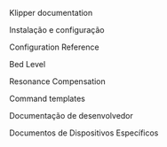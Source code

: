 Klipper documentation

Instalação e configuração

Configuration Reference

Bed Level

Resonance Compensation

Command templates

Documentação de desenvolvedor

Documentos de Dispositivos Específicos
